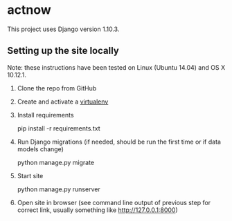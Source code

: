 # actnow

This project uses Django version 1.10.3.

## Setting up the site locally

Note: these instructions have been tested on Linux (Ubuntu 14.04) and
OS X 10.12.1.

1) Clone the repo from GitHub

2) Create and activate a [virtualenv](https://virtualenv.pypa.io/en/stable/userguide/#usage)

3) Install requirements

    pip install -r requirements.txt

4) Run Django migrations (if needed, should be run the first time or if data
  models change)

    python manage.py migrate

5) Start site

    python manage.py runserver

6) Open site in browser (see command line output of previous step for correct
  link, usually something like http://127.0.0.1:8000)
